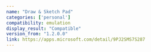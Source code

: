 ```yaml
---
name: "Draw & Sketch Pad"
categories: ['personal']
compatibility: emulation
display_result: "Compatible"
version_from: "1.2.0.0"
link: https://apps.microsoft.com/detail/9PJ2SMS7S287
---
```

